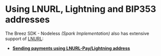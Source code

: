 # Using LNURL, Lightning and BIP353 addresses

The Breez SDK - Nodeless *(Spark Implementation)* also has extensive support of <a target="_blank" href="https://github.com/lnurl/luds">LNURL</a>:

- **[Sending payments using LNURL-Pay/Lightning address]** 

[Sending payments using LNURL-Pay/Lightning address]: lnurl_pay.md
